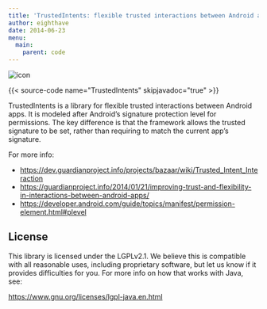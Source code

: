 ```yaml
---
title: 'TrustedIntents: flexible trusted interactions between Android apps'
author: eighthave
date: 2014-06-23
menu:
  main:
    parent: code
---
```


<img style="margin: 0 auto;" title="icon" src="https://guardianproject.info/wp-content/uploads/2010/05/trustedintents-150x150.png" />

{{< source-code name="TrustedIntents" skipjavadoc="true" >}}

TrustedIntents is a library for flexible trusted interactions between
Android apps. It is modeled after Android’s signature protection level
for permissions. The key difference is that the framework allows the
trusted signature to be set, rather than requiring to match the
current app’s signature.

For more info:

* https://dev.guardianproject.info/projects/bazaar/wiki/Trusted_Intent_Interaction
* https://guardianproject.info/2014/01/21/improving-trust-and-flexibility-in-interactions-between-android-apps/
* https://developer.android.com/guide/topics/manifest/permission-element.html#plevel


## License

This library is licensed under the LGPLv2.1.  We believe this is compatible
with all reasonable uses, including proprietary software, but let us know if
it provides difficulties for you.  For more info on how that works with Java,
see:

https://www.gnu.org/licenses/lgpl-java.en.html
